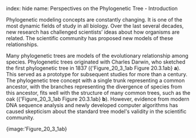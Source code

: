 index: hide
name: Perspectives on the Phylogenetic Tree - Introduction

Phylogenetic modeling concepts are constantly changing. It is one of the most dynamic fields of study in all biology. Over the last several decades, new research has challenged scientists’ ideas about how organisms are related. The scientific community has proposed new models of these relationships.

Many phylogenetic trees are models of the evolutionary relationship among species. Phylogenetic trees originated with Charles Darwin, who sketched the first phylogenetic tree in 1837 ({'Figure_20_3_1ab Figure 20.3.1ab} **a**). This served as a prototype for subsequent studies for more than a century. The phylogenetic tree concept with a single trunk representing a common ancestor, with the branches representing the divergence of species from this ancestor, fits well with the structure of many common trees, such as the oak ({'Figure_20_3_1ab Figure 20.3.1ab} **b**). However, evidence from modern DNA sequence analysis and newly developed computer algorithms has caused skepticism about the standard tree model's validity in the scientific community.


{image:'Figure_20_3_1ab}
        
